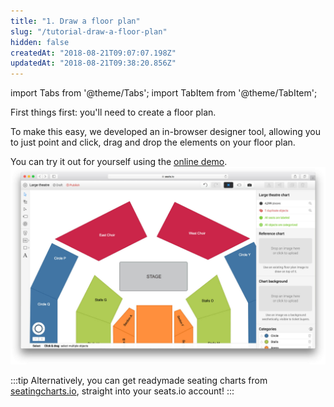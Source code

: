 ```yaml
---
title: "1. Draw a floor plan"
slug: "/tutorial-draw-a-floor-plan"
hidden: false
createdAt: "2018-08-21T09:07:07.198Z"
updatedAt: "2018-08-21T09:38:20.856Z"
---
```


import Tabs from '@theme/Tabs';
import TabItem from '@theme/TabItem';

First things first: you'll need to create a floor plan. 

To make this easy, we developed an in-browser designer tool, allowing you to just point and click, drag and drop the elements on your floor plan.


You can try it out for yourself using the [online demo](https://www.seats.io/demos/designer).
![ddee72f-designer2x.jpg](/img/readme/ddee72f-designer2x.jpg)

:::tip 
Alternatively, you can get readymade seating charts from [seatingcharts.io](https://www.seatingcharts.io/), straight into your seats.io account!
:::
